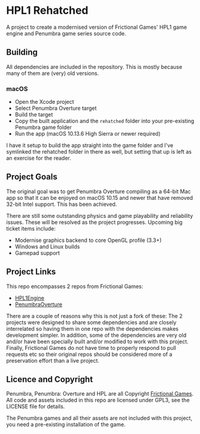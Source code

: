 HPL1 Rehatched
==============
A project to create a modernised version of Frictional Games' HPL1 game engine and Penumbra game series source code.

Building
--------
All dependencies are included in the repository. This is mostly because many of them are (very) old versions.

### macOS

* Open the Xcode project
* Select Penumbra Overture target
* Build the target
* Copy the built application and the `rehatched` folder into your pre-existing Penumbra game folder
* Run the app (macOS 10.13.6 High Sierra or newer required)

I have it setup to build the app straight into the game folder and I've symlinked the rehatched folder
in there as well, but setting that up is left as an exercise for the reader.

Project Goals
-------------
The original goal was to get Penumbra Overture compiling as a 64-bit Mac app so that it
can be enjoyed on macOS 10.15 and newer that have removed 32-bit Intel support. This has been achieved.

There are still some outstanding physics and game playability and reliability issues.
These will be resolved as the project progresses. Upcoming big ticket items include:

* Modernise graphics backend to core OpenGL profile (3.3+)
* Windows and Linux builds
* Gamepad support

Project Links
-------------
This repo encompasses 2 repos from Frictional Games:

* [HPL1Engine](https://github.com/FrictionalGames/HPL1Engine)
* [PenumbraOverture](https://github.com/FrictionalGames/PenumbraOverture)

There are a couple of reasons why this is not just a fork of these:
The 2 projects were designed to share some dependencies and are closely interrelated
so having them in one repo with the dependencies makes development simpler. In addition,
some of the dependencies are very old and/or have been specially built and/or modified
to work with this project. Finally, Frictional Games do not have time to properly
respond to pull requests etc so their original repos should be considered more of
a preservation effort than a live project.

Licence and Copyright
---------------------
Penumbra, Penumbra: Overture and HPL are all Copyright [Frictional Games](https://frictionalgames.com/). 
All code and assets included in this repo are licensed under GPL3, see the LICENSE file for details.

The Penumbra games and all their assets are not included with this project,
you need a pre-existing installation of the game.
